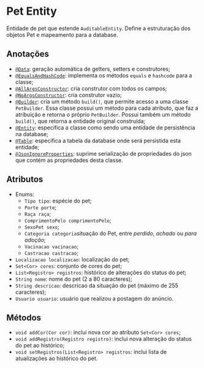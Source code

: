 # Pet Entity
Entidade de pet que estende `AuditableEntity`. Define a estruturação dos objetos Pet e mapeamento para a database.

## Anotações
* [`@Data`](https://projectlombok.org/features/Data): geração automática de getters, setters e construtores;
* [`@EqualsAndHashCode`](https://projectlombok.org/features/EqualsAndHashCode): implementa os métodos `equals` e `hashcode` para a classe;
* [`@AllArgsConstructor`](https://projectlombok.org/features/constructor): cria construtor com todos os campos;
* [`@NoArgsConstructor`](https://projectlombok.org/features/constructor): cria construtor vazio;
* [`@Builder`](https://projectlombok.org/features/Builder): cria um método `build()`, que permite acesso a uma classe `PetBuilder`. Essa classe possui um método para cada atributo, que faz a atribuição e retorna o próprio `PetBuilder`. Possui também um método `build()`, que retorna a entidade original construída;
* [`@Entity`](https://javaee.github.io/javaee-spec/javadocs/javax/persistence/Entity.html): especifica a classe como sendo uma entidade de persistência na database;
* [`@Table`](https://javaee.github.io/javaee-spec/javadocs/javax/persistence/Table.html): especifica a tabela da database onde será persistida esta entidade;
* [`@JsonIgnoreProperties`](https://fasterxml.github.io/jackson-annotations/javadoc/2.6/com/fasterxml/jackson/annotation/JsonIgnoreProperties.html): suprime serialização de propriedades do json que contém as propriedades desta classe.

## Atributos
* Enums:
  * `Tipo tipo`: espécie do pet;
  * `Porte porte`;
  * `Raça raça`;
  * `ComprimentoPelo comprimentoPelo`;
  * `SexoPet sexo`;
  * `Categoria categoria`situação do Pet, entre *perdido*, *achado* ou *para adoção*;
  * `Vacinacao vacinacao`;
  * `Castracao castracao`;
* `Localizacao localizacao`: localização do pet;
* `Set<Cor> cores`: conjunto de cores do pet;
* `List<Registro> registros`: histórico de alterações do status do pet;
* `String nome`: nome do pet (2 a 80 caracteres);
* `String descricao`: descricao da situação do pet (máximo de 255 caracteres);
* `Usuario usuario`: usuário que realizou a postagem do anúncio.

## Métodos
* `void addCor(Cor cor)`: inclui nova cor ao atributo `Set<Cor> cores`;
* `void addRegistro(Registro registro)`: inclui nova alteração do status do pet ao histórico;
* `void setRegistros(List<Registro> registros`: inclui lista de atualizações ao histórico do pet.